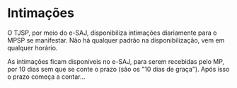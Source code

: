 # Intimações

O TJSP, por meio do e-SAJ, disponibiliza intimações diariamente para o MPSP se manifestar. Não há qualquer padrão na disponibilização, vem em qualquer horário.

As intimações ficam disponíveis no e-SAJ, para serem recebidas pelo MP, por 10 dias sem que se conte o prazo (são os "10 dias de graça"). Após isso o prazo começa a contar...
